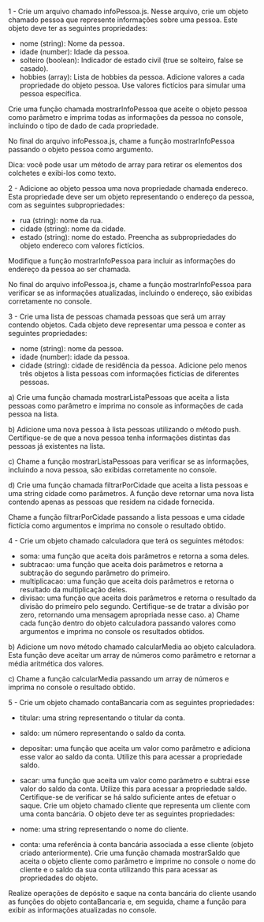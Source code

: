 1 - Crie um arquivo chamado infoPessoa.js. Nesse arquivo, crie um objeto chamado pessoa que represente informações sobre uma pessoa. Este objeto deve ter as seguintes propriedades:

- nome (string): Nome da pessoa.
- idade (number): Idade da pessoa.
- solteiro (boolean): Indicador de estado civil (true se solteiro, false se casado).
- hobbies (array): Lista de hobbies da pessoa.
Adicione valores a cada propriedade do objeto pessoa. Use valores fictícios para simular uma pessoa específica.

Crie uma função chamada mostrarInfoPessoa que aceite o objeto pessoa como parâmetro e imprima todas as informações da pessoa no console, incluindo o tipo de dado de cada propriedade.

No final do arquivo infoPessoa.js, chame a função mostrarInfoPessoa passando o objeto pessoa como argumento.

Dica: você pode usar um método de array para retirar os elementos dos colchetes e exibi-los como texto.

2 - Adicione ao objeto pessoa uma nova propriedade chamada endereco. Esta propriedade deve ser um objeto representando o endereço da pessoa, com as seguintes subpropriedades:

- rua (string): nome da rua.
- cidade (string): nome da cidade.
- estado (string): nome do estado.
Preencha as subpropriedades do objeto endereco com valores fictícios.

Modifique a função mostrarInfoPessoa para incluir as informações do endereço da pessoa ao ser chamada.

No final do arquivo infoPessoa.js, chame a função mostrarInfoPessoa para verificar se as informações atualizadas, incluindo o endereço, são exibidas corretamente no console.

3 - Crie uma lista de pessoas chamada pessoas que será um array contendo objetos. Cada objeto deve representar uma pessoa e conter as seguintes propriedades:

- nome (string): nome da pessoa.
- idade (number): idade da pessoa.
- cidade (string): cidade de residência da pessoa.
Adicione pelo menos três objetos à lista pessoas com informações fictícias de diferentes pessoas.

a) Crie uma função chamada mostrarListaPessoas que aceita a lista pessoas como parâmetro e imprima no console as informações de cada pessoa na lista.

b) Adicione uma nova pessoa à lista pessoas utilizando o método push. Certifique-se de que a nova pessoa tenha informações distintas das pessoas já existentes na lista.

c) Chame a função mostrarListaPessoas para verificar se as informações, incluindo a nova pessoa, são exibidas corretamente no console.

d) Crie uma função chamada filtrarPorCidade que aceita a lista pessoas e uma string cidade como parâmetros. A função deve retornar uma nova lista contendo apenas as pessoas que residem na cidade fornecida.

Chame a função filtrarPorCidade passando a lista pessoas e uma cidade fictícia como argumentos e imprima no console o resultado obtido.

4 - Crie um objeto chamado calculadora que terá os seguintes métodos:

- soma: uma função que aceita dois parâmetros e retorna a soma deles.
- subtracao: uma função que aceita dois parâmetros e retorna a subtração do segundo parâmetro do primeiro.
- multiplicacao: uma função que aceita dois parâmetros e retorna o resultado da multiplicação deles.
- divisao: uma função que aceita dois parâmetros e retorna o resultado da divisão do primeiro pelo segundo. Certifique-se de tratar a divisão por zero, retornando uma mensagem apropriada nesse caso.
a) Chame cada função dentro do objeto calculadora passando valores como argumentos e imprima no console os resultados obtidos.

b) Adicione um novo método chamado calcularMedia ao objeto calculadora. Esta função deve aceitar um array de números como parâmetro e retornar a média aritmética dos valores.

c) Chame a função calcularMedia passando um array de números e imprima no console o resultado obtido.

5 - Crie um objeto chamado contaBancaria com as seguintes propriedades:

- titular: uma string representando o titular da conta.
- saldo: um número representando o saldo da conta.
- depositar: uma função que aceita um valor como parâmetro e adiciona esse valor ao saldo da conta. Utilize this para acessar a propriedade saldo.
- sacar: uma função que aceita um valor como parâmetro e subtrai esse valor do saldo da conta. Utilize this para acessar a propriedade saldo. Certifique-se de verificar se há saldo suficiente antes de efetuar o saque.
Crie um objeto chamado cliente que representa um cliente com uma conta bancária. O objeto deve ter as seguintes propriedades:

- nome: uma string representando o nome do cliente.
- conta: uma referência à conta bancária associada a esse cliente (objeto criado anteriormente).
Crie uma função chamada mostrarSaldo que aceita o objeto cliente como parâmetro e imprime no console o nome do cliente e o saldo da sua conta utilizando this para acessar as propriedades do objeto.

Realize operações de depósito e saque na conta bancária do cliente usando as funções do objeto contaBancaria e, em seguida, chame a função para exibir as informações atualizadas no console.